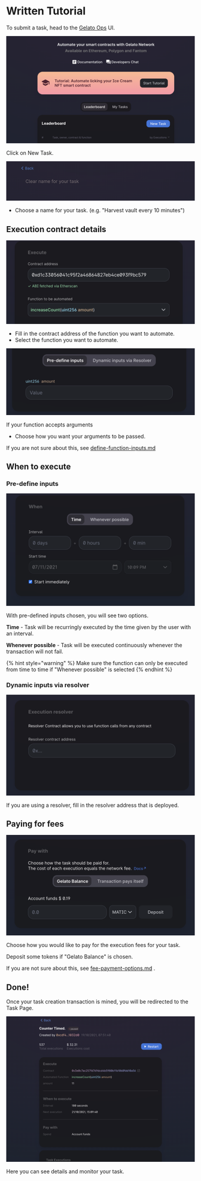 # Written Tutorial

To submit a task, head to the [Gelato Ops](https://app.gelato.network) UI.

![](<../../.gitbook/assets/Screenshot 2021-11-07 at 12.32.48 PM.png>)

Click on New Task.

![](<../../.gitbook/assets/Screenshot 2021-11-07 at 12.33.25 PM.png>)

* Choose a name for your task. (e.g. "Harvest vault every 10 minutes")

## Execution contract details

![](<../../.gitbook/assets/Screenshot 2021-11-07 at 12.36.09 PM.png>)

* Fill in the contract address of the function you want to automate.
* Select the function you want to automate.&#x20;

![](<../../.gitbook/assets/Screenshot 2021-11-07 at 12.37.01 PM.png>)

If your function accepts arguments

* Choose how you want your arguments to be passed.&#x20;

If you are not sure about this, see [define-function-inputs.md](../define-function-inputs.md "mention")

## When to execute

### Pre-define inputs

![](<../../.gitbook/assets/Screenshot 2021-11-07 at 10.09.47 PM.png>)

With pre-defined inputs chosen, you will see two options.

**Time** - Task will be recurringly executed by the time given by the user with an interval.

**Whenever possible** - Task will be executed continuously whenever the transaction will not fail.

{% hint style="warning" %}
Make sure the function can only be executed from time to time if "Whenever possible" is selected
{% endhint %}

### Dynamic inputs via resolver

![](<../../.gitbook/assets/Screenshot 2021-11-07 at 10.18.39 PM.png>)

If you are using a resolver, fill in the resolver address that is deployed.

## Paying for fees

![](<../../.gitbook/assets/Screenshot 2021-11-07 at 10.28.25 PM.png>)

Choose how you would like to pay for the execution fees for your task.&#x20;

Deposit some tokens if "Gelato Balance" is chosen.

If you are not sure about this, see [fee-payment-options.md](../fee-payment-options.md "mention") .



## Done!

Once your task creation transaction is mined, you will be redirected to the Task Page.

![](<../../.gitbook/assets/Screenshot 2021-11-07 at 10.32.53 PM.png>)

Here you can see details and monitor your task.&#x20;
